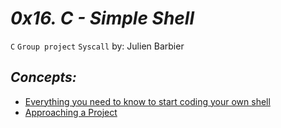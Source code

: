# *0x16. C - Simple Shell*

`C`    `Group project`    `Syscall`
by: Julien Barbier

## *Concepts:*

- [Everything you need to know to start coding your own shell](https://intranet.alxswe.com/concepts/64)
- [Approaching a Project](https://intranet.alxswe.com/concepts/350)
